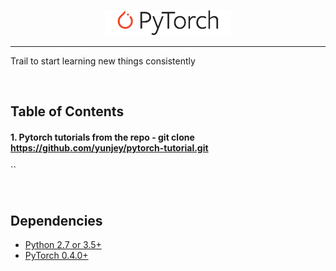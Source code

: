 <p align="center"><img width="40%" src="logo/pytorch_logo_2018.svg" /></p>

--------------------------------------------------------------------------------

Trail to start learning new things consistently

<br/>

## Table of Contents

#### 1. Pytorch tutorials from the repo - git clone https://github.com/yunjey/pytorch-tutorial.git

``

<br/>

## Dependencies
* [Python 2.7 or 3.5+](https://www.continuum.io/downloads)
* [PyTorch 0.4.0+](http://pytorch.org/)




